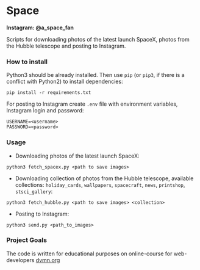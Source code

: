 # Space
**Instagram: @a_space_fan**

Scripts for downloading photos of the latest launch SpaceX, photos from the Hubble telescope and posting to Instagram.
### How to install

Python3 should be already installed. Then use `pip` (or `pip3`, if there is a conflict with Python2) to install dependencies:
```
pip install -r requirements.txt
```
For posting to Instagram create `.env` file with environment variables, Instagram login and password:
```
USERNAME=<username>
PASSWORD=<password>
```
### Usage
- Downloading photos of the latest launch SpaceX:
```
python3 fetch_spacex.py <path to save images>
```
- Downloading collection of photos from the Hubble telescope, available collections: `holiday_cards`, `wallpapers`, `spacecraft`, `news`, `printshop`, `stsci_gallery`:
```
python3 fetch_hubble.py <path to save images> <collection>
```
- Posting to Instagram:
```
python3 send.py <path_to_images>
```
### Project Goals
The code is written for educational purposes on online-course for web-developers [dvmn.org](https://dvmn.org)


